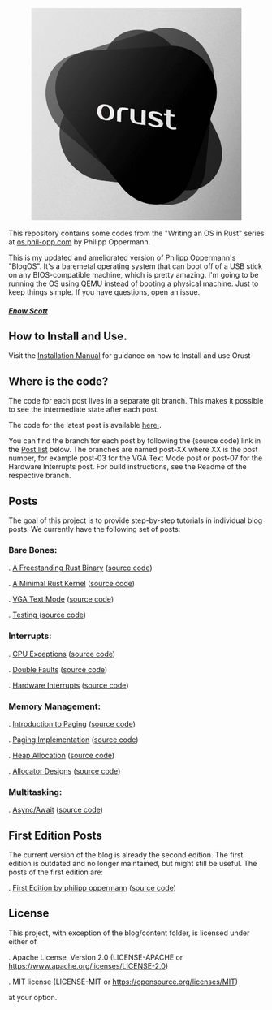 <p align="center">
  <img src="image.png" alt="alt text" />
</p>

This repository contains some codes from the "Writing an OS in Rust" series at <a href="https://os.phil-opp.com/">os.phil-opp.com</a> by Philipp Oppermann.

This is my updated and ameliorated version of Philipp Oppermann's "BlogOS". It's a baremetal operating system that can boot off of a USB stick on any BIOS-compatible machine, which is pretty amazing. I'm going to be running the OS using QEMU instead of booting a physical machine. Just to keep things simple. If you have questions, open an issue.
##### <a href="https://github.com/Blindspot22">Enow Scott</a>

## How to Install and Use.
Visit the [Installation Manual](https://github.com/Blindspot22/orust/blob/main/Installation-Manual.md) for guidance on how to Install and use Orust

## Where is the code?

The code for each post lives in a separate git branch. This makes it possible to see the intermediate state after each post.

The code for the latest post is available <a href="https://github.com/Blindspot22/orust/">here.</a>.

You can find the branch for each post by following the (source code) link in the <a href="https://github.com/Blindspot22/orust?tab=readme-ov-file#posts">Post list</a> below. The branches are named post-XX where XX is the post number, for example post-03 for the VGA Text Mode post or post-07 for the Hardware Interrupts post. For build instructions, see the Readme of the respective branch.

## Posts

The goal of this project is to provide step-by-step tutorials in individual blog posts. We currently have the following set of posts:

### Bare Bones:

. <a href="https://os.phil-opp.com/freestanding-rust-binary/">A Freestanding Rust Binary</a> (<a href="https://github.com/Blindspot22/orust">source code</a>)

. <a href="https://os.phil-opp.com/minimal-rust-kernel/">A Minimal Rust Kernel</a> (<a href="https://github.com/Blindspot22/orust">source code</a>)

. <a href="https://os.phil-opp.com/vga-text-mode/">VGA Text Mode</a> (<a href="https://github.com/Blindspot22/orust">source code</a>)

. <a href="https://os.phil-opp.com/testing/">Testing </a> (<a href="https://github.com/Blindspot22/orust">source code</a>)
### Interrupts:

. <a href="https://os.phil-opp.com/cpu-exceptions/">CPU Exceptions</a> (<a href="https://github.com/Blindspot22/orust">source code</a>)

. <a href="https://os.phil-opp.com/double-fault-exceptions/">Double Faults</a> (<a href="https://github.com/Blindspot22/orust">source code</a>)

. <a href="https://os.phil-opp.com/hardware-interrupts/">Hardware Interrupts</a> (<a href="https://github.com/Blindspot22/orust">source code</a>)

### Memory Management:

. <a href="https://os.phil-opp.com/paging-introduction/">Introduction to Paging</a> (<a href="https://github.com/Blindspot22/orust">source code</a>)

. <a href="https://os.phil-opp.com/paging-implementation/">Paging Implementation</a> (<a href="https://github.com/Blindspot22/orust">source code</a>)

. <a href="https://os.phil-opp.com/paging-introduction/">Heap Allocation</a> (<a href="https://github.com/Blindspot22/orust">source code</a>)

. <a href="https://os.phil-opp.com/paging-introduction/">Allocator Designs</a> (<a href="https://github.com/Blindspot22/orust">source code</a>)

### Multitasking:

. <a href="https://os.phil-opp.com/async-await/">Async/Await</a> (<a href="https://github.com/Blindspot22/orust">source code</a>)

## First Edition Posts

The current version of the blog is already the second edition. The first edition is outdated and no longer maintained, but might still be useful. 
The posts of the first edition are:

  . <a href="https://os.phil-opp.com/multiboot-kernel/">First Edition by philipp oppermann</a> (<a href="https://github.com/Blindspot22/orust">source code</a>)

## License

This project, with exception of the blog/content folder, is licensed under either of

  . Apache License, Version 2.0 (LICENSE-APACHE or https://www.apache.org/licenses/LICENSE-2.0)
  
  . MIT license (LICENSE-MIT or https://opensource.org/licenses/MIT)

at your option.
